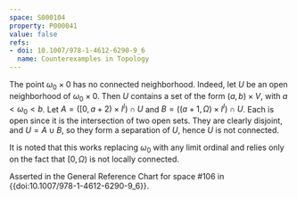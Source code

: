 ```yaml
---
space: S000104
property: P000041
value: false
refs:
- doi: 10.1007/978-1-4612-6290-9_6
  name: Counterexamples in Topology
---
```


The point $\omega_0\times 0$ has no connected neighborhood.  Indeed, let $U$ be an open neighborhood of $\omega_0\times 0$.  Then $U$ contains a set of the form $(a,b)\times V$, with $a < \omega_0 < b$.  Let $A=([0,a+2)\times I^I)\cap U$ and $B=((a+1,\Omega)\times I^I)\cap U$.  Each is open since it is the intersection of two open sets.  They are clearly disjoint, and $U=A\cup B$, so they form a separation of $U$, hence $U$ is not connected.  

It is noted that this works replacing $\omega_0$ with any limit ordinal and relies only on the fact that $[0,\Omega)$ is not locally connected.

Asserted in the General Reference Chart for space #106 in
{{doi:10.1007/978-1-4612-6290-9_6}}.
